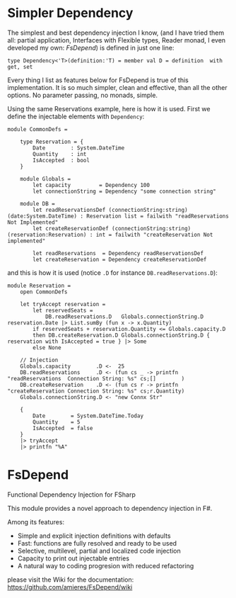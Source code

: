 # Simpler Dependency

The simplest and best dependency injection I know, (and I have tried them all: partial application, 
Interfaces with Flexible types, Reader monad, I even developed my own: *FsDepend*)
is defined in just one line:

    type Dependency<'T>(definition:'T) = member val D = definition  with get, set

Every thing I list as features below for FsDepend is true of this implementation.
It is so much simpler, clean and effective, than all the other options. 
No parameter passing, no monads, simple.

Using the same Reservations example, here is how it is used. First we define the injectable elements with `Dependency`:

    module CommonDefs =

        type Reservation = {
            Date        : System.DateTime
            Quantity    : int
            IsAccepted  : bool
        }

        module Globals =
            let capacity         = Dependency 100
            let connectionString = Dependency "some connection string"

        module DB =
            let readReservationsDef (connectionString:string) (date:System.DateTime) : Reservation list = failwith "readReservations Not Implemented"
            let createReservationDef (connectionString:string) (reservation:Reservation) : int = failwith "createReservation Not implemented"

            let readReservations  = Dependency readReservationsDef
            let createReservation = Dependency createReservationDef

and this is how it is used (notice `.D` for instance `DB.readReservations.D`):

    module Reservation =
        open CommonDefs

        let tryAccept reservation =
            let reservedSeats =
                DB.readReservations.D   Globals.connectionString.D reservation.Date |> List.sumBy (fun x -> x.Quantity)
            if reservedSeats + reservation.Quantity <= Globals.capacity.D
            then DB.createReservation.D Globals.connectionString.D { reservation with IsAccepted = true } |> Some
            else None

        // Injection
        Globals.capacity        .D <-  25
        DB.readReservations     .D <- (fun cs _ -> printfn "readReservations  Connection String: %s" cs;[]        ) 
        DB.createReservation    .D <- (fun cs r -> printfn "createReservation Connection String: %s" cs;r.Quantity) 
        Globals.connectionString.D <- "new Connx Str"

        {
            Date        = System.DateTime.Today
            Quantity    = 5
            IsAccepted  = false
        } 
        |> tryAccept
        |> printfn "%A"

# FsDepend
Functional Dependency Injection for FSharp

This module provides a novel approach to dependency injection in F#.

Among its features:
- Simple and explicit injection definitions with defaults
- Fast: functions are fully resolved and ready to be used
- Selective, multilevel, partial and localized code injection
- Capacity to print out injectable entries
- A natural way to coding progresion with reduced refactoring

please visit the Wiki for the documentation: https://github.com/amieres/FsDepend/wiki
